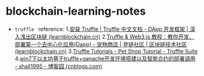 # blockchain-learning-notes

* `truffle `
  reference:
  1.[安装 Truffle | Truffle 中文文档 - DApp 开发框架 | 深入浅出区块链 (learnblockchain.cn)](https://learnblockchain.cn/docs/truffle/getting-started/installation.html#)
  2.[Truffle &amp; Web3.js 教程：教你开发、部署第一个去中心化应用(Dapp) - 宠物商店 | 登链社区 | 区块链技术社区 (learnblockchain.cn)](https://learnblockchain.cn/2018/01/12/first-dapp/)
  3.[Truffle Tutorials - Pet Shop Tutorial - Truffle Suite](https://trufflesuite.com/tutorial/)
  4.[win7下以太坊基于truffle+ganache开发环境搭建以及智能合约的部署调用 - shall1995 - 博客园 (cnblogs.com)](https://www.cnblogs.com/shall1995/p/11619732.html)
